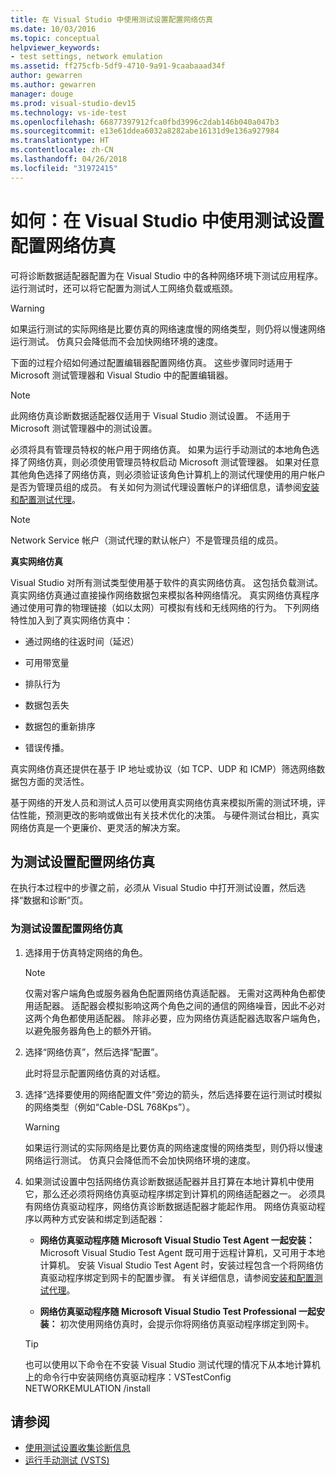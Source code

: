 ```yaml
---
title: 在 Visual Studio 中使用测试设置配置网络仿真
ms.date: 10/03/2016
ms.topic: conceptual
helpviewer_keywords:
- test settings, network emulation
ms.assetid: ff275cfb-5df9-4710-9a91-9caabaaad34f
author: gewarren
ms.author: gewarren
manager: douge
ms.prod: visual-studio-dev15
ms.technology: vs-ide-test
ms.openlocfilehash: 66877397912fca0fbd3996c2dab146b040a047b3
ms.sourcegitcommit: e13e61ddea6032a8282abe16131d9e136a927984
ms.translationtype: HT
ms.contentlocale: zh-CN
ms.lasthandoff: 04/26/2018
ms.locfileid: "31972415"
---
```

# <a name="how-to-configure-network-emulation-using-test-settings-in-visual-studio"></a>如何：在 Visual Studio 中使用测试设置配置网络仿真

可将诊断数据适配器配置为在 Visual Studio 中的各种网络环境下测试应用程序。 运行测试时，还可以将它配置为测试人工网络负载或瓶颈。

> [!WARNING]
> 如果运行测试的实际网络是比要仿真的网络速度慢的网络类型，则仍将以慢速网络运行测试。 仿真只会降低而不会加快网络环境的速度。

 下面的过程介绍如何通过配置编辑器配置网络仿真。 这些步骤同时适用于 Microsoft 测试管理器和 Visual Studio 中的配置编辑器。

> [!NOTE]
> 此网络仿真诊断数据适配器仅适用于 Visual Studio 测试设置。 不适用于 Microsoft 测试管理器中的测试设置。

必须将具有管理员特权的帐户用于网络仿真。 如果为运行手动测试的本地角色选择了网络仿真，则必须使用管理员特权启动 Microsoft 测试管理器。 如果对任意其他角色选择了网络仿真，则必须验证该角色计算机上的测试代理使用的用户帐户是否为管理员组的成员。 有关如何为测试代理设置帐户的详细信息，请参阅[安装和配置测试代理](../test/lab-management/install-configure-test-agents.md)。

> [!NOTE]
> Network Service 帐户（测试代理的默认帐户）不是管理员组的成员。

 **真实网络仿真**

 Visual Studio 对所有测试类型使用基于软件的真实网络仿真。 这包括负载测试。 真实网络仿真通过直接操作网络数据包来模拟各种网络情况。 真实网络仿真程序通过使用可靠的物理链接（如以太网）可模拟有线和无线网络的行为。 下列网络特性加入到了真实网络仿真中：

-   通过网络的往返时间（延迟）

-   可用带宽量

-   排队行为

-   数据包丢失

-   数据包的重新排序

-   错误传播。

 真实网络仿真还提供在基于 IP 地址或协议（如 TCP、UDP 和 ICMP）筛选网络数据包方面的灵活性。

 基于网络的开发人员和测试人员可以使用真实网络仿真来模拟所需的测试环境，评估性能，预测更改的影响或做出有关技术优化的决策。 与硬件测试台相比，真实网络仿真是一个更廉价、更灵活的解决方案。

## <a name="configure-network-emulation-for-your-test-settings"></a>为测试设置配置网络仿真
 在执行本过程中的步骤之前，必须从 Visual Studio 中打开测试设置，然后选择“数据和诊断”页。

### <a name="to-configure-network-emulation-for-your-test-settings"></a>为测试设置配置网络仿真

1.  选择用于仿真特定网络的角色。

    > [!NOTE]
    > 仅需对客户端角色或服务器角色配置网络仿真适配器。 无需对这两种角色都使用适配器。 适配器会模拟影响这两个角色之间的通信的网络噪音，因此不必对这两个角色都使用适配器。 除非必要，应为网络仿真适配器选取客户端角色，以避免服务器角色上的额外开销。

2.  选择“网络仿真”，然后选择“配置”。

     此时将显示配置网络仿真的对话框。

3.  选择“选择要使用的网络配置文件”旁边的箭头，然后选择要在运行测试时模拟的网络类型（例如“Cable-DSL 768Kps”）。

    > [!WARNING]
    > 如果运行测试的实际网络是比要仿真的网络速度慢的网络类型，则仍将以慢速网络运行测试。 仿真只会降低而不会加快网络环境的速度。

4.  如果测试设置中包括网络仿真诊断数据适配器并且打算在本地计算机中使用它，那么还必须将网络仿真驱动程序绑定到计算机的网络适配器之一。 必须具有网络仿真驱动程序，网络仿真诊断数据适配器才能起作用。 网络仿真驱动程序以两种方式安装和绑定到适配器：

    -   **网络仿真驱动程序随 Microsoft Visual Studio Test Agent 一起安装：** Microsoft Visual Studio Test Agent 既可用于远程计算机，又可用于本地计算机。 安装 Visual Studio Test Agent 时，安装过程包含一个将网络仿真驱动程序绑定到网卡的配置步骤。 有关详细信息，请参阅[安装和配置测试代理](../test/lab-management/install-configure-test-agents.md)。

    -   **网络仿真驱动程序随 Microsoft Visual Studio Test Professional 一起安装：** 初次使用网络仿真时，会提示你将网络仿真驱动程序绑定到网卡。

    > [!TIP]
    > 也可以使用以下命令在不安装 Visual Studio 测试代理的情况下从本地计算机上的命令行中安装网络仿真驱动程序：VSTestConfig NETWORKEMULATION /install

## <a name="see-also"></a>请参阅

- [使用测试设置收集诊断信息](../test/collect-diagnostic-information-using-test-settings.md)
- [运行手动测试 (VSTS)](/vsts/manual-test/getting-started/run-manual-tests)